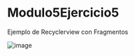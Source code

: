 # Modulo5Ejercicio5
Ejemplo de Recyclerview con Fragmentos

![image](https://github.com/JpVargass/Modulo5Ejercicio5/assets/136398972/85b5bdab-59fe-4067-8ecf-71e30743b399)
